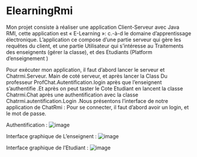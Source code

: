 # ElearningRmi
Mon projet consiste à réaliser une application Client-Serveur avec Java RMI, cette application est « E-Learning »: c.-à-d  le domaine d’apprentissage électronique.
L’application ce compose d’une partie serveur qui gère  les requêtes du client, et une  partie Utilisateur qui s’intéresse au Traitements des enseignents (gérer la classe), et   des Etudiants (Platform d’enseignement )

Pour exécuter mon application, il faut d’abord lancer le serveur et Chatrmi.Serveur. Main de coté serveur, et après lancer la Class Du professeur ProfChat.Autentification.login après que l’enseignent s’authentifie  .Et après on peut taster le Cote Etudiant en lancent la classe Chatrmi.Chat après une authentification avec la classe Chatrmi.autentification.Login .Nous présentons l’interface de notre application de ChatRmi :
Pour se connecter, il faut d’abord avoir un login, et le mot de passe.

Authentification :
![image](https://user-images.githubusercontent.com/94236541/215740927-fba665e2-1a49-4bcd-b387-d5a30791769f.png)

Interface graphique de L’enseignent :
![image](https://user-images.githubusercontent.com/94236541/215741062-cc292bc9-ed18-4637-971c-eb128edd8fa8.png)

Interface graphique de l’Etudiant :
![image](https://user-images.githubusercontent.com/94236541/215741152-aad0c25a-e0fc-4deb-8c8d-3148c4a95978.png)

